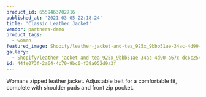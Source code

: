 ```yaml
---
product_id: 6559463702716
published_at: '2021-03-05 22:18:24'
title: 'Classic Leather Jacket'
vendor: partners-demo
product_tags:
  - women
featured_image: Shopify/leather-jacket-and-tea_925x_9bbb51ae-34ac-4d90-a67c-dc6c25437eea.jpg
gallery:
  - Shopify/leather-jacket-and-tea_925x_9bbb51ae-34ac-4d90-a67c-dc6c25437eea-1614983840.jpg
id: 44fe073f-2a64-4c70-9bc0-f39a052d9a3f
---
```

<p>Womans zipped leather jacket. Adjustable belt for a comfortable fit, complete with shoulder pads and front zip pocket.</p>